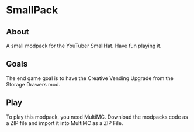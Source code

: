 # SmallPack

## About

A small modpack for the YouTuber SmallHat.
Have fun playing it.

## Goals

The end game goal is to have the Creative Vending Upgrade from the Storage Drawers mod.

## Play

To play this modpack, you need MultiMC.
Download the modpacks code as a ZIP file and import it into MultiMC as a ZIP File.
